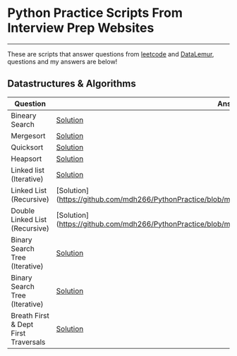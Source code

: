 # Python Practice Scripts From Interview Prep Websites
------------

These are scripts that answer questions from <a href="https://leetcode.com">leetcode</a> and <a href="https://datalemur.com/">DataLemur</a>, questions and my answers are below!


Datastructures & Algorithms
---------


| Question                | Answer                 |
|-------------------------|------------------------|
| Bineary Search          |    [Solution](https://github.com/mdh266/PythonPractice/blob/main/datastructures_algorithms/binarysearch.py) |
| Mergesort     | [Solution](https://github.com/mdh266/PythonPractice/blob/main/datastructures_algorithms/mergesort.py) |
| Quicksort | [Solution](https://github.com/mdh266/PythonPractice/blob/main/datastructures_algorithms/quicksort.py)  | 
| Heapsort  | [Solution](https://github.com/mdh266/PythonPractice/blob/main/datastructures_algorithms/heapsort.py)  | 
| Linked list (Iterative) |  [Solution](https://github.com/mdh266/PythonPractice/blob/main/datastructures_algorithms/linkedlist_iterative.py)  | 
| Linked List (Recursive) | [Solution](https://github.com/mdh266/PythonPractice/blob/main/datastructures_algorithms/linkedlist_recursive.py  | 
| Double Linked List (Recursive) | [Solution](https://github.com/mdh266/PythonPractice/blob/main/datastructures_algorithms/double_linkedlist.py  | 
| Binary Search Tree (Iterative) | [Solution](https://github.com/mdh266/PythonPractice/blob/main/datastructures_algorithms/bst_iterative.py)  | 
| Binary Search Tree (Iterative)  |  [Solution](https://github.com/mdh266/PythonPractice/blob/main/datastructures_algorithms/bst_recursive.py)  | 
| Breath First & Dept First Traversals |  [Solution](https://github.com/mdh266/PythonPractice/blob/main/datastructures_algorithms/graph_traversals.py)  | 
